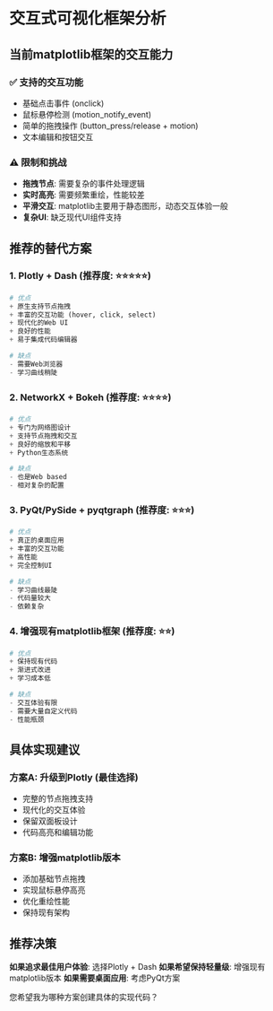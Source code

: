 # 交互式可视化框架分析

## 当前matplotlib框架的交互能力

### ✅ 支持的交互功能
- 基础点击事件 (onclick)
- 鼠标悬停检测 (motion_notify_event)
- 简单的拖拽操作 (button_press/release + motion)
- 文本编辑和按钮交互

### ⚠️ 限制和挑战
- **拖拽节点**: 需要复杂的事件处理逻辑
- **实时高亮**: 需要频繁重绘，性能较差
- **平滑交互**: matplotlib主要用于静态图形，动态交互体验一般
- **复杂UI**: 缺乏现代UI组件支持

## 推荐的替代方案

### 1. **Plotly + Dash** (推荐度: ⭐⭐⭐⭐⭐)
```python
# 优点
+ 原生支持节点拖拽
+ 丰富的交互功能 (hover, click, select)
+ 现代化的Web UI
+ 良好的性能
+ 易于集成代码编辑器

# 缺点
- 需要Web浏览器
- 学习曲线稍陡
```

### 2. **NetworkX + Bokeh** (推荐度: ⭐⭐⭐⭐)
```python
# 优点
+ 专门为网络图设计
+ 支持节点拖拽和交互
+ 良好的缩放和平移
+ Python生态系统

# 缺点
- 也是Web based
- 相对复杂的配置
```

### 3. **PyQt/PySide + pyqtgraph** (推荐度: ⭐⭐⭐)
```python
# 优点
+ 真正的桌面应用
+ 丰富的交互功能
+ 高性能
+ 完全控制UI

# 缺点
- 学习曲线最陡
- 代码量较大
- 依赖复杂
```

### 4. **增强现有matplotlib框架** (推荐度: ⭐⭐)
```python
# 优点
+ 保持现有代码
+ 渐进式改进
+ 学习成本低

# 缺点
- 交互体验有限
- 需要大量自定义代码
- 性能瓶颈
```

## 具体实现建议

### 方案A: 升级到Plotly (最佳选择)
- 完整的节点拖拽支持
- 现代化的交互体验
- 保留双面板设计
- 代码高亮和编辑功能

### 方案B: 增强matplotlib版本
- 添加基础节点拖拽
- 实现鼠标悬停高亮
- 优化重绘性能
- 保持现有架构

## 推荐决策

**如果追求最佳用户体验**: 选择Plotly + Dash
**如果希望保持轻量级**: 增强现有matplotlib版本
**如果需要桌面应用**: 考虑PyQt方案

您希望我为哪种方案创建具体的实现代码？